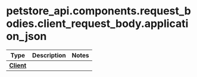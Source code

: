 # <a id="petstore_api.components.request_bodies.client_request_body.application_json" >petstore_api.components.request_bodies.client_request_body.application_json</a>
Type | Description  | Notes
------------- | ------------- | -------------
[**Client**](../../components/schema/client.Client.md) |  | 

